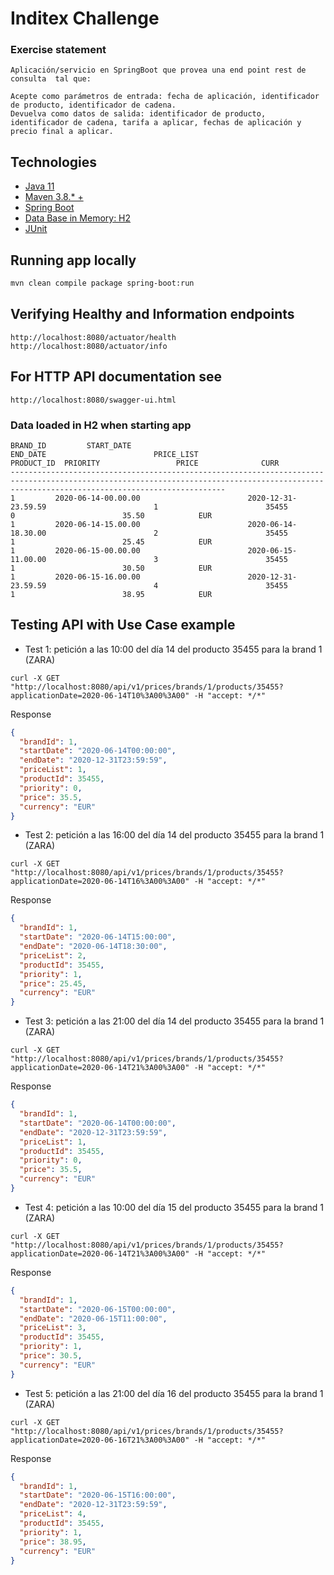 # Inditex Challenge

### Exercise statement
```
Aplicación/servicio en SpringBoot que provea una end point rest de consulta  tal que:

Acepte como parámetros de entrada: fecha de aplicación, identificador de producto, identificador de cadena.
Devuelva como datos de salida: identificador de producto, identificador de cadena, tarifa a aplicar, fechas de aplicación y precio final a aplicar.
```

## Technologies 
- [Java 11](https://www.oracle.com/java/technologies/downloads/)
- [Maven 3.8.* +](https://maven.apache.org/download.cgi)
- [Spring Boot](https://docs.spring.io/spring-boot/docs/current/reference/html/documentation.html)
- [Data Base in Memory: H2](https://www.h2database.com/html/main.html)
- [JUnit](https://junit.org/junit5/docs/current/user-guide/)

## Running app locally
```bash
mvn clean compile package spring-boot:run
```

## Verifying Healthy and Information endpoints
```
http://localhost:8080/actuator/health
http://localhost:8080/actuator/info
```

## For HTTP API documentation see
```
http://localhost:8080/swagger-ui.html
```

### Data loaded in H2 when starting app
```
BRAND_ID         START_DATE                                    END_DATE                        PRICE_LIST                   PRODUCT_ID  PRIORITY                 PRICE              CURR
--------------------------------------------------------------------------------------------------------------------------------------------------------------------------------------------
1         2020-06-14-00.00.00                        2020-12-31-23.59.59                        1                        35455                0                        35.50            EUR
1         2020-06-14-15.00.00                        2020-06-14-18.30.00                        2                        35455                1                        25.45            EUR
1         2020-06-15-00.00.00                        2020-06-15-11.00.00                        3                        35455                1                        30.50            EUR
1         2020-06-15-16.00.00                        2020-12-31-23.59.59                        4                        35455                1                        38.95            EUR
```

## Testing API with Use Case example

- Test 1: petición a las 10:00 del día 14 del producto 35455 para la brand 1 (ZARA)
```
curl -X GET "http://localhost:8080/api/v1/prices/brands/1/products/35455?applicationDate=2020-06-14T10%3A00%3A00" -H "accept: */*"
```
Response 
```json
{
  "brandId": 1,
  "startDate": "2020-06-14T00:00:00",
  "endDate": "2020-12-31T23:59:59",
  "priceList": 1,
  "productId": 35455,
  "priority": 0,
  "price": 35.5,
  "currency": "EUR"
}
```

- Test 2: petición a las 16:00 del día 14 del producto 35455 para la brand 1 (ZARA)
```
curl -X GET "http://localhost:8080/api/v1/prices/brands/1/products/35455?applicationDate=2020-06-14T16%3A00%3A00" -H "accept: */*"
```
Response
```json
{
  "brandId": 1,
  "startDate": "2020-06-14T15:00:00",
  "endDate": "2020-06-14T18:30:00",
  "priceList": 2,
  "productId": 35455,
  "priority": 1,
  "price": 25.45,
  "currency": "EUR"
}
```

- Test 3: petición a las 21:00 del día 14 del producto 35455 para la brand 1 (ZARA)
```
curl -X GET "http://localhost:8080/api/v1/prices/brands/1/products/35455?applicationDate=2020-06-14T21%3A00%3A00" -H "accept: */*"
```
Response
```json
{
  "brandId": 1,
  "startDate": "2020-06-14T00:00:00",
  "endDate": "2020-12-31T23:59:59",
  "priceList": 1,
  "productId": 35455,
  "priority": 0,
  "price": 35.5,
  "currency": "EUR"
}
```

- Test 4: petición a las 10:00 del día 15 del producto 35455 para la brand 1 (ZARA)
```
curl -X GET "http://localhost:8080/api/v1/prices/brands/1/products/35455?applicationDate=2020-06-14T21%3A00%3A00" -H "accept: */*"
```
Response
```json
{
  "brandId": 1,
  "startDate": "2020-06-15T00:00:00",
  "endDate": "2020-06-15T11:00:00",
  "priceList": 3,
  "productId": 35455,
  "priority": 1,
  "price": 30.5,
  "currency": "EUR"
}
```

- Test 5: petición a las 21:00 del día 16 del producto 35455 para la brand 1 (ZARA)
```
curl -X GET "http://localhost:8080/api/v1/prices/brands/1/products/35455?applicationDate=2020-06-16T21%3A00%3A00" -H "accept: */*"
```
Response
```json
{
  "brandId": 1,
  "startDate": "2020-06-15T16:00:00",
  "endDate": "2020-12-31T23:59:59",
  "priceList": 4,
  "productId": 35455,
  "priority": 1,
  "price": 38.95,
  "currency": "EUR"
}
```

